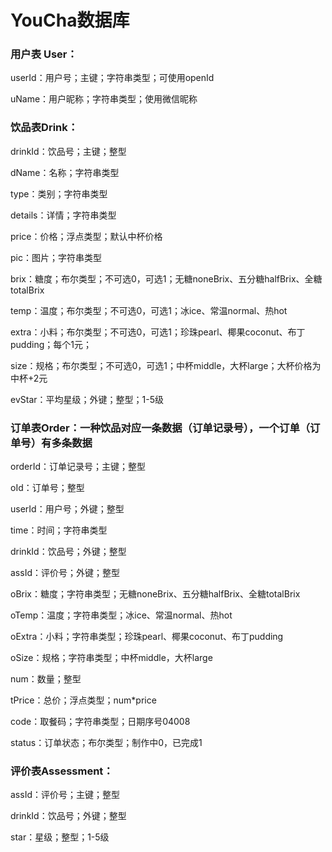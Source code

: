 # YouCha数据库

### **用户表 User：**

userId：用户号；主键；字符串类型；可使用openId

uName：用户昵称；字符串类型；使用微信昵称

### **饮品表Drink：**

drinkId：饮品号；主键；整型

dName：名称；字符串类型

type：类别；字符串类型

details：详情；字符串类型

price：价格；浮点类型；默认中杯价格

pic：图片；字符串类型

brix：糖度；布尔类型；不可选0，可选1；无糖noneBrix、五分糖halfBrix、全糖totalBrix

temp：温度；布尔类型；不可选0，可选1；冰ice、常温normal、热hot

extra：小料；布尔类型；不可选0，可选1；珍珠pearl、椰果coconut、布丁pudding；每个1元；

size：规格；布尔类型；不可选0，可选1；中杯middle，大杯large；大杯价格为中杯+2元

evStar：平均星级；外键；整型；1-5级

### **订单表Order：一种饮品对应一条数据（订单记录号），一个订单（订单号）有多条数据**

orderId：订单记录号；主键；整型

oId：订单号；整型

userId：用户号；外键；整型

time：时间；字符串类型

drinkId：饮品号；外键；整型

assId：评价号；外键；整型

oBrix：糖度；字符串类型；无糖noneBrix、五分糖halfBrix、全糖totalBrix

oTemp：温度；字符串类型；冰ice、常温normal、热hot

oExtra：小料；字符串类型；珍珠pearl、椰果coconut、布丁pudding

oSize：规格；字符串类型；中杯middle，大杯large 

num：数量；整型

tPrice：总价；浮点类型；num*price

code：取餐码；字符串类型；日期序号04008

status：订单状态；布尔类型；制作中0，已完成1

### **评价表Assessment：**

assId：评价号；主键；整型

drinkId：饮品号；外键；整型

star：星级；整型；1-5级